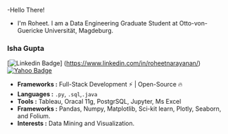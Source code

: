 -Hello There!
+ I'm Roheet. I am a Data Engineering Graduate Student at Otto-von-Guericke Universität, Magdeburg.

### Isha Gupta 
[![Linkedin Badge](https://img.shields.io/badge/-Roheet_Rajendran-blue?style=flat-square&logo=Linkedin&logoColor=white&link=https://www.linkedin.com/in/roheetnarayanan//)]
(https://www.linkedin.com/in/roheetnarayanan/) [![Yahoo Badge](https://img.shields.io/badge/-roheetn@yahoo.com-c14438?style=flat-square&logo=Yahoo&logoColor=white&link=mailto:roheetn@yahoo.com)](mailto:roheetn@yahoo.com)


-  **Frameworks :** Full-Stack Development :zap: | Open-Source :fire:	
-  **Languages :**  `.py`, `.sql`,`.java`
-  **Tools :**  Tableau, Oracal 11g, PostgrSQL, Jupyter, Ms Excel 
-  **Frameworks :**  Pandas, Numpy, Matplotlib, Sci-kit learn, Plotly, Seaborn, and Folium.  
-  **Interests :** Data Mining and Visualization.

<!---
roheetnarayanan/roheetnarayanan is a ✨ special ✨ repository because its `README.md` (this file) appears on your GitHub profile.
You can click the Preview link to take a look at your changes.
--->
